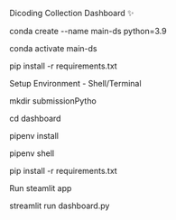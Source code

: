 Dicoding Collection Dashboard ✨

conda create --name main-ds python=3.9

conda activate main-ds

pip install -r requirements.txt

Setup Environment - Shell/Terminal

mkdir submissionPytho

cd dashboard

pipenv install

pipenv shell

pip install -r requirements.txt


Run steamlit app

streamlit run dashboard.py
